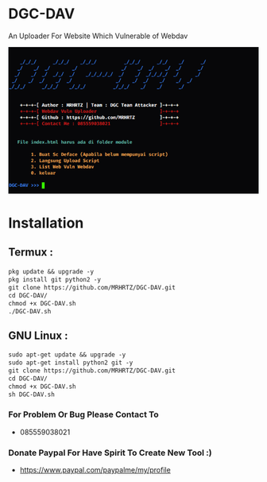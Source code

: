 # DGC-DAV
An Uploader For Website Which Vulnerable of Webdav

![loc](https://github.com/MRHRTZ/DGC-DAV/blob/master/Sample-pict.png)

# Installation

## Termux :
```
pkg update && upgrade -y 
pkg install git python2 -y
git clone https://github.com/MRHRTZ/DGC-DAV.git
cd DGC-DAV/
chmod +x DGC-DAV.sh
./DGC-DAV.sh
```

## GNU Linux :
```
sudo apt-get update && upgrade -y
sudo apt-get install python2 git -y
git clone https://github.com/MRHRTZ/DGC-DAV.git
cd DGC-DAV/
chmod +x DGC-DAV.sh
sh DGC-DAV.sh
```

### For Problem Or Bug Please Contact To
- 085559038021

### Donate Paypal For Have Spirit To Create New Tool :) 
- https://www.paypal.com/paypalme/my/profile
